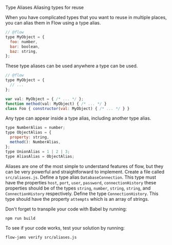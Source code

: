 Type Aliases
Aliasing types for reuse

When you have complicated types that you want to reuse in multiple places, you can alias them in Flow using a type alias.

```js
// @flow
type MyObject = {
  foo: number,
  bar: boolean,
  baz: string,
};
```

These type aliases can be used anywhere a type can be used.

```js
// @flow
type MyObject = {
  // ...
};

var val: MyObject = { /* ... */ };
function method(val: MyObject) { /* ... */ }
class Foo { constructor(val: MyObject) { /* ... */ } }
```

Any type can appear inside a type alias, including another type alias.

```js
type NumberAlias = number;
type ObjectAlias = {
  property: string,
  method(): NumberAlias,
};
type UnionAlias = 1 | 2 | 3;
type AliasAlias = ObjectAlias;
```

Aliases are one of the most simple to understand features of flow, but they can be very powerful and straightforward to implement.  Create a file called `src/aliases.js`.  Define a type alias `DatabaseConnection`.  This type must have the properties `host`, `port`, `user`, `password`, `connectionHistory` these properties should be of the types `string`, `number`, `string`, `string`, and `ConnectionHistory` respectively.  Define the type `ConnectionHistory`.  This type should have the property `attempts` which is an array of strings.

Don't forget to transpile your code with Babel by running:
```bash
npm run build
```

To see if your code works, test your solution by running:

```bash
flow-jams verify src/aliases.js
```
